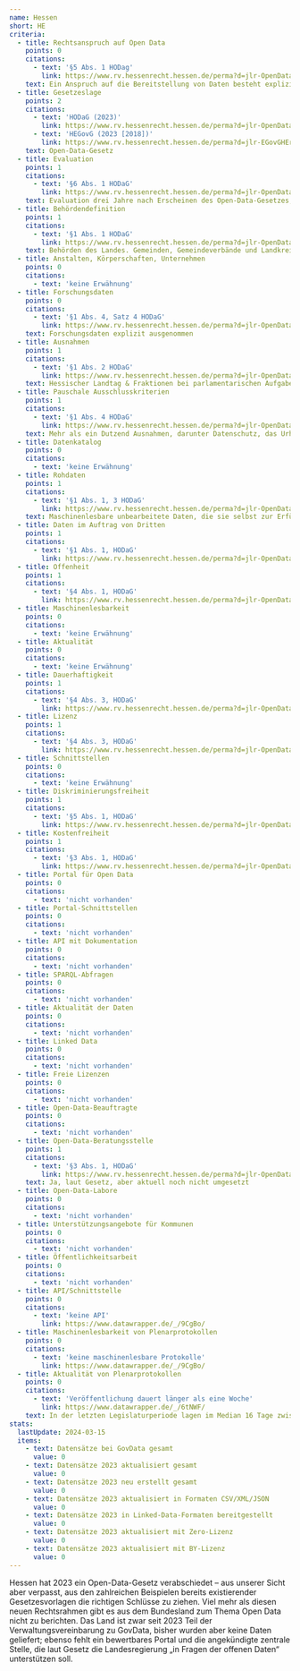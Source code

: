 ```yaml
---
name: Hessen
short: HE
criteria:
  - title: Rechtsanspruch auf Open Data
    points: 0
    citations:
      - text: '§5 Abs. 1 HODag'
        link: https://www.rv.hessenrecht.hessen.de/perma?d=jlr-OpenDataGHEpP5
    text: Ein Anspruch auf die Bereitstellung von Daten besteht explizit nicht.
  - title: Gesetzeslage
    points: 2
    citations:
      - text: 'HODaG (2023)'
        link: https://www.rv.hessenrecht.hessen.de/perma?d=jlr-OpenDataGHEpP1
      - text: 'HEGovG (2023 [2018])'
        link: https://www.rv.hessenrecht.hessen.de/perma?d=jlr-EGovGHErahmen
    text: Open-Data-Gesetz
  - title: Evaluation
    points: 1
    citations:
      - text: '§6 Abs. 1 HODaG'
        link: https://www.rv.hessenrecht.hessen.de/perma?d=jlr-OpenDataGHEpP6
    text: Evaluation drei Jahre nach Erscheinen des Open-Data-Gesetzes, dann alle vier Jahre mit wissenschaftlicher Unterstützung
  - title: Behördendefinition
    points: 1
    citations:
      - text: '§1 Abs. 1 HODaG'
        link: https://www.rv.hessenrecht.hessen.de/perma?d=jlr-OpenDataGHEpP1
    text: Behörden des Landes. Gemeinden, Gemeindeverbände und Landkreise sind nicht verpflichtet
  - title: Anstalten, Körperschaften, Unternehmen
    points: 0
    citations:
      - text: 'keine Erwähnung'
  - title: Forschungsdaten
    points: 0
    citations:
      - text: '§1 Abs. 4, Satz 4 HODaG'
        link: https://www.rv.hessenrecht.hessen.de/perma?d=jlr-OpenDataGHEpP1
    text: Forschungsdaten explizit ausgenommen
  - title: Ausnahmen
    points: 1
    citations:
      - text: '§1 Abs. 2 HODaG'
        link: https://www.rv.hessenrecht.hessen.de/perma?d=jlr-OpenDataGHEpP1
    text: Hessischer Landtag & Fraktionen bei parlamentarischen Aufgaben (inkl. Rechtsgutachten); Einschränkungen bei Justiz; Schulen; Beauftragte für Datenschutz und Beauftragte für Menschen mit Behinderungen; Polizeibehörden und Landesamt für Verfassungsschutz
  - title: Pauschale Ausschlusskriterien
    points: 1
    citations:
      - text: '§1 Abs. 4 HODaG'
        link: https://www.rv.hessenrecht.hessen.de/perma?d=jlr-OpenDataGHEpP1
    text: Mehr als ein Dutzend Ausnahmen, darunter Datenschutz, das Urheberrecht, das Wettbewerbsrecht, Geschäftsgeheimnisse und nationale Sicherheit
  - title: Datenkatalog
    points: 0
    citations:
      - text: 'keine Erwähnung'
  - title: Rohdaten
    points: 1
    citations:
      - text: '§1 Abs. 1, 3 HODaG'
        link: https://www.rv.hessenrecht.hessen.de/perma?d=jlr-OpenDataGHEpP1
    text: Maschinenlesbare unbearbeitete Daten, die sie selbst zur Erfüllung ihrer Aufgaben erhoben haben
  - title: Daten im Auftrag von Dritten
    points: 1
    citations:
      - text: '§1 Abs. 1, HODaG'
        link: https://www.rv.hessenrecht.hessen.de/perma?d=jlr-OpenDataGHEpP1
  - title: Offenheit
    points: 1
    citations:
      - text: '§4 Abs. 1, HODaG'
        link: https://www.rv.hessenrecht.hessen.de/perma?d=jlr-OpenDataGHEpP4
  - title: Maschinenlesbarkeit
    points: 0
    citations:
      - text: 'keine Erwähnung'
  - title: Aktualität
    points: 0
    citations:
      - text: 'keine Erwähnung'
  - title: Dauerhaftigkeit
    points: 1
    citations:
      - text: '§4 Abs. 3, HODaG'
        link: https://www.rv.hessenrecht.hessen.de/perma?d=jlr-OpenDataGHEpP4
  - title: Lizenz
    points: 1
    citations:
      - text: '§4 Abs. 3, HODaG'
        link: https://www.rv.hessenrecht.hessen.de/perma?d=jlr-OpenDataGHEpP4
  - title: Schnittstellen
    points: 0
    citations:
      - text: 'keine Erwähnung'
  - title: Diskriminierungsfreiheit
    points: 1
    citations:
      - text: '§5 Abs. 1, HODaG'
        link: https://www.rv.hessenrecht.hessen.de/perma?d=jlr-OpenDataGHEpP5
  - title: Kostenfreiheit
    points: 1
    citations:
      - text: '§3 Abs. 1, HODaG'
        link: https://www.rv.hessenrecht.hessen.de/perma?d=jlr-OpenDataGHEpP3
  - title: Portal für Open Data
    points: 0
    citations:
      - text: 'nicht vorhanden'
  - title: Portal-Schnittstellen
    points: 0
    citations:
      - text: 'nicht vorhanden'
  - title: API mit Dokumentation
    points: 0
    citations:
      - text: 'nicht vorhanden'
  - title: SPARQL-Abfragen
    points: 0
    citations:
      - text: 'nicht vorhanden'
  - title: Aktualität der Daten
    points: 0
    citations:
      - text: 'nicht vorhanden'
  - title: Linked Data
    points: 0
    citations:
      - text: 'nicht vorhanden'
  - title: Freie Lizenzen
    points: 0
    citations:
      - text: 'nicht vorhanden'
  - title: Open-Data-Beauftragte
    points: 0
    citations:
      - text: 'nicht vorhanden'
  - title: Open-Data-Beratungsstelle
    points: 1
    citations:
      - text: '§3 Abs. 1, HODaG'
        link: https://www.rv.hessenrecht.hessen.de/perma?d=jlr-OpenDataGHEpP3
    text: Ja, laut Gesetz, aber aktuell noch nicht umgesetzt
  - title: Open-Data-Labore
    points: 0
    citations:
      - text: 'nicht vorhanden'
  - title: Unterstützungsangebote für Kommunen
    points: 0
    citations:
      - text: 'nicht vorhanden'
  - title: Öffentlichkeitsarbeit
    points: 0
    citations:
      - text: 'nicht vorhanden'
  - title: API/Schnittstelle
    points: 0
    citations:
      - text: 'keine API'
        link: https://www.datawrapper.de/_/9CgBo/
  - title: Maschinenlesbarkeit von Plenarprotokollen
    points: 0
    citations:
      - text: 'keine maschinenlesbare Protokolle'
        link: https://www.datawrapper.de/_/9CgBo/
  - title: Aktualität von Plenarprotokollen
    points: 0
    citations:
      - text: 'Veröffentlichung dauert länger als eine Woche'
        link: https://www.datawrapper.de/_/6tNWF/
    text: In der letzten Legislaturperiode lagen im Median 16 Tage zwischen Sitzung und Veröffentlichung.
stats:
  lastUpdate: 2024-03-15
  items:
    - text: Datensätze bei GovData gesamt
      value: 0
    - text: Datensätze 2023 aktualisiert gesamt
      value: 0
    - text: Datensätze 2023 neu erstellt gesamt
      value: 0    
    - text: Datensätze 2023 aktualisiert in Formaten CSV/XML/JSON
      value: 0
    - text: Datensätze 2023 in Linked-Data-Formaten bereitgestellt
      value: 0
    - text: Datensätze 2023 aktualisiert mit Zero-Lizenz
      value: 0
    - text: Datensätze 2023 aktualisiert mit BY-Lizenz
      value: 0
---
```

Hessen hat 2023 ein Open-Data-Gesetz verabschiedet – aus unserer Sicht aber verpasst, aus den zahlreichen Beispielen bereits existierender Gesetzesvorlagen die richtigen Schlüsse zu ziehen.
Viel mehr als diesen neuen Rechtsrahmen gibt es aus dem Bundesland zum Thema Open Data nicht zu berichten. Das Land ist zwar seit 2023 Teil der Verwaltungsvereinbarung zu GovData, bisher wurden aber keine Daten geliefert;
ebenso fehlt ein bewertbares Portal und die angekündigte zentrale Stelle, die laut Gesetz die Landesregierung „in Fragen der offenen Daten“ unterstützen soll.
